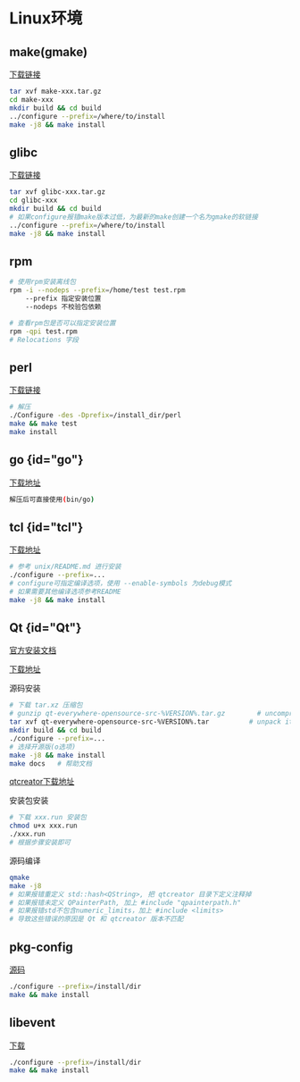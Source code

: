 # Linux环境

## make(gmake)

[下载链接](https://ftp.gnu.org/gnu/make/)

```bash
tar xvf make-xxx.tar.gz
cd make-xxx
mkdir build && cd build
../configure --prefix=/where/to/install
make -j8 && make install
```

## glibc

[下载链接](https://ftp.gnu.org/gnu/glibc/)

```bash
tar xvf glibc-xxx.tar.gz
cd glibc-xxx
mkdir build && cd build
# 如果configure报错make版本过低，为最新的make创建一个名为gmake的软链接
../configure --prefix=/where/to/install
make -j8 && make install
```

## rpm

```bash
# 使用rpm安装离线包
rpm -i --nodeps --prefix=/home/test test.rpm
    --prefix 指定安装位置
    --nodeps 不校验包依赖

# 查看rpm包是否可以指定安装位置
rpm -qpi test.rpm
# Relocations 字段
```

## perl

[下载链接](http://search.cpan.org/CPAN/authors/id/S/SH/SHAY/perl-5.26.1.tar.gz)

```bash
# 解压
./Configure -des -Dprefix=/install_dir/perl
make && make test
make install
```

## go {id="go"}

[下载地址](https://golang.google.cn/dl/)

```bash
解压后可直接使用(bin/go)
```

## tcl {id="tcl"}

[下载地址](https://github.com/tcltk/tcl)

```bash
# 参考 unix/README.md 进行安装
./configure --prefix=...
# configure可指定编译选项，使用 --enable-symbols 为debug模式
# 如果需要其他编译选项参考README
make -j8 && make install
```

## Qt {id="Qt"}

[官方安装文档](https://doc.qt.io/qt-5.15/linux-building.html)

[下载地址](http://mirrors.ustc.edu.cn/qtproject/archive/qt/)

源码安装

```bash
# 下载 tar.xz 压缩包
# gunzip qt-everywhere-opensource-src-%VERSION%.tar.gz        # uncompress the archive
tar xvf qt-everywhere-opensource-src-%VERSION%.tar          # unpack it
mkdir build && cd build
./configure --prefix=...
# 选择开源版(o选项)
make -j8 && make install
make docs   # 帮助文档
```

[qtcreator下载地址](http://mirrors.ustc.edu.cn/qtproject/archive/qtcreator/)

安装包安装

```bash
# 下载 xxx.run 安装包
chmod u+x xxx.run
./xxx.run
# 根据步骤安装即可
```

源码编译

```bash
qmake
make -j8
# 如果报错重定义 std::hash<QString>, 把 qtcreator 目录下定义注释掉
# 如果报错未定义 QPainterPath, 加上 #include "qpainterpath.h"
# 如果报错std不包含numeric_limits，加上 #include <limits>
# 导致这些错误的原因是 Qt 和 qtcreator 版本不匹配
```

## pkg-config

[源码](https://github.com/Distrotech/pkg-config)

```sh
./configure --prefix=/install/dir
make && make install
```

## libevent

[下载](https://github.com/libevent/libevent/releases/tag/release-2.1.12-stable)

```sh
./configure --prefix=/install/dir
make && make install
```
